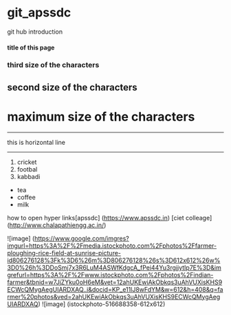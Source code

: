 # git_apssdc
git hub introduction
#### title of this page
### third size of the characters
## second size of the characters
# maximum size of the characters

***
this is horizontal line
***

1. cricket
2. footbal
3. kabbadi

- tea
- coffee
- milk

how to open hyper links[apssdc] (https://www.apssdc.in)
[ciet colleage] (http://www.chalapathiengg.ac.in/)
 
![image] (https://www.google.com/imgres?imgurl=https%3A%2F%2Fmedia.istockphoto.com%2Fphotos%2Ffarmer-ploughing-rice-field-at-sunrise-picture-id806276128%3Fk%3D6%26m%3D806276128%26s%3D612x612%26w%3D0%26h%3DDoSmj7x3R6LuM4ASWfKdgcA_fPei44Yu3rgjjytIp7E%3D&imgrefurl=https%3A%2F%2Fwww.istockphoto.com%2Fphotos%2Findian-farmer&tbnid=w7JjZYku0oH6eM&vet=12ahUKEwiAkObkqs3uAhVUXisKHS9ECWcQMygAegUIARDXAQ..i&docid=KP_e11lJ8wFdYM&w=612&h=408&q=farmer%20photos&ved=2ahUKEwiAkObkqs3uAhVUXisKHS9ECWcQMygAegUIARDXAQ) 
![image] (istockphoto-516688358-612x612)
